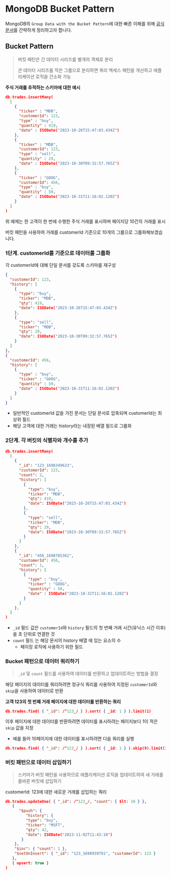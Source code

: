 # MongoDB Bucket Pattern

MongoDB의 `Group Data with the Bucket Pattern`에 대한 빠른 이해를 위해 [공식 문서](https://www.mongodb.com/docs/manual/data-modeling/design-patterns/group-data/bucket-pattern/)를 간략하게 정리하고자 합니다.

## Bucket Pattern

> 버킷 패턴은 긴 데이터 시리즈를 별개의 객체로 분리
>
> 큰 데이터 시리즈를 작은 그룹으로 분리하면 쿼리 액세스 패턴을 개선하고 애플리케이션 로직을 간소화 가능

**주식 거래를 추적하는 스키마에 대한 예시**

```json
db.trades.insertMany(
  [
    {
      "ticker" : "MDB",
      "customerId": 123,
      "type" : "buy",
      "quantity" : 419,
      "date" : ISODate("2023-10-26T15:47:03.434Z")
    },
    {
      "ticker" : "MDB",
      "customerId": 123,
      "type" : "sell",
      "quantity" : 29,
      "date" : ISODate("2023-10-30T09:32:57.765Z")
    },
    {
      "ticker" : "GOOG",
      "customerId": 456,
      "type" : "buy",
      "quantity" : 50,
      "date" : ISODate("2023-10-31T11:16:02.120Z")
    }
  ]
)
```

위 예제는 한 고객이 한 번에 수행한 주식 거래를 표시하며 페이지당 10건의 거래를 표시

버킷 패턴을 사용하여 거래를 customerId 기준으로 10개의 그룹으로 그룹화해보겠습니다.

### 1단계. customerId를 기준으로 데이터를 그룹화

각 customerId에 대해 단일 문서를 갖도록 스키마를 재구성

```json
{
  "customerId": 123,
  "history": [
    {
      "type": "buy",
      "ticker": "MDB",
      "qty": 419,
      "date": ISODate("2023-10-26T15:47:03.434Z")
    },
    {
      "type": "sell",
      "ticker": "MDB",
      "qty": 29,
      "date": ISODate("2023-10-30T09:32:57.765Z")
    }
  ]
},
{
  "customerId": 456,
  "history": [
    {
      "type" : "buy",
      "ticker" : "GOOG",
      "quantity" : 50,
      "date" : ISODate("2023-10-31T11:16:02.120Z")
    }
  ]
}
```

- 일반적인 customerId 값을 가진 문서는 단일 문서로 압축되며 customerId는 최상위 필드
- 해당 고객에 대한 거래는 history라는 내장된 배열 필드로 그룹화

### 2단계. 각 버킷의 식별자와 개수를 추가

```json
db.trades.insertMany(
  [
    {
      "_id": "123_1698349623",
      "customerId": 123,
      "count": 2,
      "history": [
        {
          "type": "buy",
          "ticker": "MDB",
          "qty": 419,
          "date": ISODate("2023-10-26T15:47:03.434Z")
        },
        {
          "type": "sell",
          "ticker": "MDB",
          "qty": 29,
          "date": ISODate("2023-10-30T09:32:57.765Z")
        }
      ]
    },
    {
      "_id": "456_1698765362",
      "customerId": 456,
      "count": 1,
      "history": [
        {
          "type" : "buy",
          "ticker" : "GOOG",
          "quantity" : 50,
          "date" : ISODate("2023-10-31T11:16:02.120Z")
        }
      ]
    },
  ]
)
```

- `_id` 필드 값은 `customerId`와 `history` 필드의 첫 번째 거래 시간(유닉스 시간 이후)을 초 단위로 연결한 것
- `count` 필드 는 해당 문서의 history 배열 에 있는 요소의 수
  - 페이징 로직에 사용하기 위한 필드

### Bucket 패턴으로 데이터 쿼리하기

> `_id` 및 `count` 필드를 사용하여 데이터를 반환하고 업데이트하는 방법을 결정

해당 페이지의 데이터를 쿼리하려면 정규식 쿼리를 사용하여 지정된 `customerId`와 `skip`을 사용하여 데이터로 반환

**고객 123의 첫 번째 거래 페이지에 대한 데이터를 반환하는 쿼리**

```json
db.trades.find( { "_id": /^123_/ } ).sort( { _id: 1 } ).limit(1)
```

이후 페이지에 대한 데이터를 반환하려면 데이터를 표시하려는 페이지보다 1이 적은 `skip` 값을 지정
- 예를 들어 10페이지에 대한 데이터를 표시하려면 다음 쿼리를 실행

```json
db.trades.find( { "_id": /^123_/ } ).sort( { _id: 1 } ).skip(9).limit(1)
```

### 버킷 패턴으로 데이터 삽입하기

> 스키마가 버킷 패턴을 사용하므로 애플리케이션 로직을 업데이트하여 새 거래를 올바른 버킷에 삽입하기

customerId: 123에 대한 새로운 거래를 삽입하는 쿼리

```json
db.trades.updateOne( { "_id": /^123_/, "count": { $lt: 10 } },
   {
      "$push": {
         "history": {
         "type": "buy",
         "ticker": "MSFT",
         "qty": 42,
         "date": ISODate("2023-11-02T11:43:10")
       }
    },
    "$inc": { "count": 1 },
    "$setOnInsert": { "_id": "123_1698939791", "customerId": 123 }
   },
   { upsert: true }
)
```
